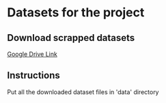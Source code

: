 # Datasets for the project

## Download scrapped datasets
[Google Drive Link](https://drive.google.com/drive/folders/1WmS67_kypdYC6gCuK2MYif1a-gJX3TDE?usp=sharing)

## Instructions
Put all the downloaded dataset files in 'data' directory
